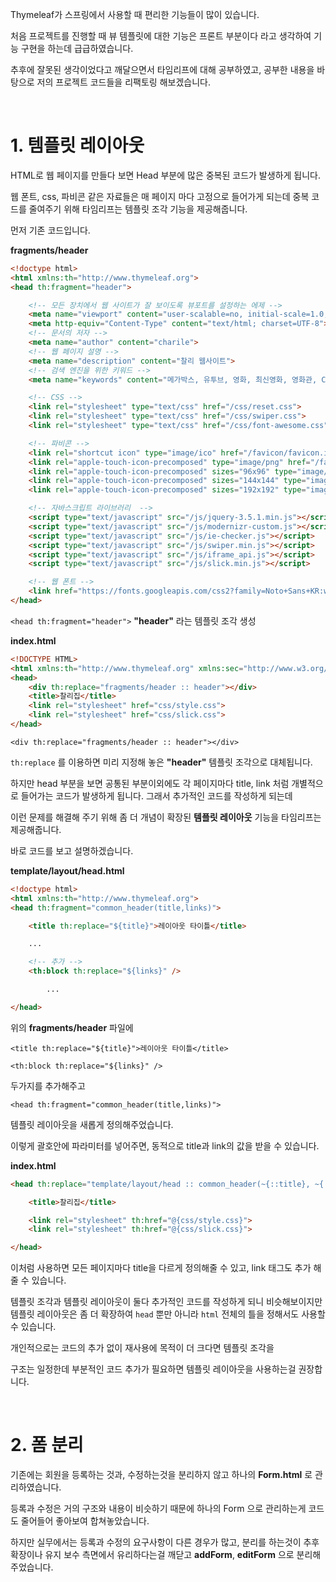 Thymeleaf가 스프링에서 사용할 때 편리한 기능들이 많이 있습니다.

처음 프로젝트를 진행할 때 뷰 템플릿에 대한 기능은 프론트 부분이다 라고 생각하여 기능 구현을 하는데 급급하였습니다.

추후에 잘못된 생각이었다고 깨달으면서 타임리프에 대해 공부하였고, 공부한 내용을 바탕으로 저의 프로젝트 코드들을 리팩토링 해보겠습니다.

<br>

# 1. 템플릿 레이아웃

HTML로 웹 페이지를 만들다 보면 Head 부분에 많은 중복된 코드가 발생하게 됩니다.

웹 폰트, css, 파비콘 같은 자료들은 매 페이지 마다 고정으로 들어가게 되는데 중복 코드를 줄여주기 위해 타임리프는 템플릿 조각 기능을  제공해줍니다.

먼저 기존 코드입니다.

**fragments/header**

```html
<!doctype html>
<html xmlns:th="http://www.thymeleaf.org">
<head th:fragment="header">

    <!-- 모든 장치에서 웹 사이트가 잘 보이도록 뷰포트를 설정하는 에제 -->
    <meta name="viewport" content="user-scalable=no, initial-scale=1.0, maximum-scale=1.0, minimum-scale=1.0, width=device-width">
    <meta http-equiv="Content-Type" content="text/html; charset=UTF-8">
    <!-- 문서의 저자 -->
    <meta name="author" content="charile">
    <!-- 웹 페이지 설명 -->
    <meta name="description" content="찰리 웹사이트">
    <!-- 검색 엔진을 위한 키워드 -->
    <meta name="keywords" content="메가박스, 유투브, 영화, 최신영화, 영화관, CGV, 롯데시네마, 웹스토리보이, 웹스, 사이트 만들기, 따라하기">

    <!-- CSS -->
    <link rel="stylesheet" type="text/css" href="/css/reset.css">
    <link rel="stylesheet" type="text/css" href="/css/swiper.css">
    <link rel="stylesheet" type="text/css" href="/css/font-awesome.css">

    <!-- 파비콘 -->
    <link rel="shortcut icon" type="image/ico" href="/favicon/favicon.ico">
    <link rel="apple-touch-icon-precomposed" type="image/png" href="/favicon/favicon_72.png" />
    <link rel="apple-touch-icon-precomposed" sizes="96x96" type="image/png" href="/favicon/favicon_96.png" />
    <link rel="apple-touch-icon-precomposed" sizes="144x144" type="image/png" href="/favicon/favicon_144.png" />
    <link rel="apple-touch-icon-precomposed" sizes="192x192" type="image/png" href="/favicon/favicon_192.png" />

    <!-- 자바스크립트 라이브러리  -->
    <script type="text/javascript" src="/js/jquery-3.5.1.min.js"></script>
    <script type="text/javascript" src="/js/modernizr-custom.js"></script>
    <script type="text/javascript" src="/js/ie-checker.js"></script>
    <script type="text/javascript" src="/js/swiper.min.js"></script>
    <script type="text/javascript" src="/js/iframe_api.js"></script>
    <script type="text/javascript" src="/js/slick.min.js"></script>

    <!-- 웹 폰트 -->
    <link href="https://fonts.googleapis.com/css2?family=Noto+Sans+KR:wght@100;300;400;500;700;900&display=swap" rel="stylesheet">
</head>
```

`<head th:fragment="header">`  **"header"** 라는 템플릿 조각 생성

**index.html**

```html
<!DOCTYPE HTML>
<html xmlns:th="http://www.thymeleaf.org" xmlns:sec="http://www.w3.org/1999/xhtml">
<head>
    <div th:replace="fragments/header :: header"></div>
	<title>찰리집</title>
    <link rel="stylesheet" href="css/style.css">
    <link rel="stylesheet" href="css/slick.css">
</head>
```

`<div th:replace="fragments/header :: header"></div>`

`th:replace` 를 이용하면 미리 지정해 놓은 **"header"** 템플릿 조각으로 대체됩니다.

하지만 head 부분을 보면 공통된 부분이외에도 각 페이지마다 title, link 처럼 개별적으로 들어가는 코드가 발생하게 됩니다. 그래서 추가적인 코드를 작성하게 되는데

이런 문제를 해결해 주기 위해 좀 더 개념이 확장된 **템플릿 레이아웃** 기능을 타임리프는 제공해줍니다. 

바로 코드를 보고 설명하겠습니다.

**template/layout/head.html**

```html
<!doctype html>
<html xmlns:th="http://www.thymeleaf.org">
<head th:fragment="common_header(title,links)">

    <title th:replace="${title}">레이아웃 타이틀</title>

    ...

    <!-- 추가 -->
    <th:block th:replace="${links}" />

		...

</head>
```

위의 **fragments/header** 파일에 

`<title th:replace="${title}">레이아웃 타이틀</title>`

`<th:block th:replace="${links}" />`

두가지를 추가해주고

`<head th:fragment="common_header(title,links)">`

템플릿 레이아웃을 새롭게 정의해주었습니다. 

이렇게 괄호안에 파라미터를 넣어주면, 동적으로 title과 link의 값을 받을 수 있습니다.

**index.html**

```html
<head th:replace="template/layout/head :: common_header(~{::title}, ~{::link})">

    <title>찰리집</title>

    <link rel="stylesheet" th:href="@{css/style.css}">
    <link rel="stylesheet" th:href="@{css/slick.css}">

</head>
```

이처럼 사용하면 모든 페이지마다 title을 다르게 정의해줄 수 있고, link 태그도 추가 해 줄 수 있습니다.

템플릿 조각과 템플릿 레이아웃이 둘다 추가적인 코드를 작성하게 되니 비슷해보이지만 템플릿 레이아웃은 좀 더 확장하여 `head` 뿐만 아니라 `html` 전체의 틀을 정해서도 사용할 수 있습니다.

개인적으로는 코드의 추가 없이 재사용에 목적이 더 크다면 템플릿 조각을

구조는 일정한데 부분적인 코드 추가가 필요하면 템플릿 레이아웃을 사용하는걸 권장합니다.

<br>

# 2. 폼 분리

기존에는 회원을 등록하는 것과, 수정하는것을 분리하지 않고 하나의 **Form.html** 로 관리하였습니다.

등록과 수정은 거의 구조와 내용이 비슷하기 때문에 하나의 Form 으로 관리하는게 코드도 줄어들어 좋아보여 합쳐놓았습니다.

하지만 실무에서는 등록과 수정의 요구사항이 다른 경우가 많고, 분리를 하는것이 추후 확장이나 유지 보수 측면에서 유리하다는걸 깨닫고 **addForm**, **editForm** 으로 분리해주었습니다.

<br>

